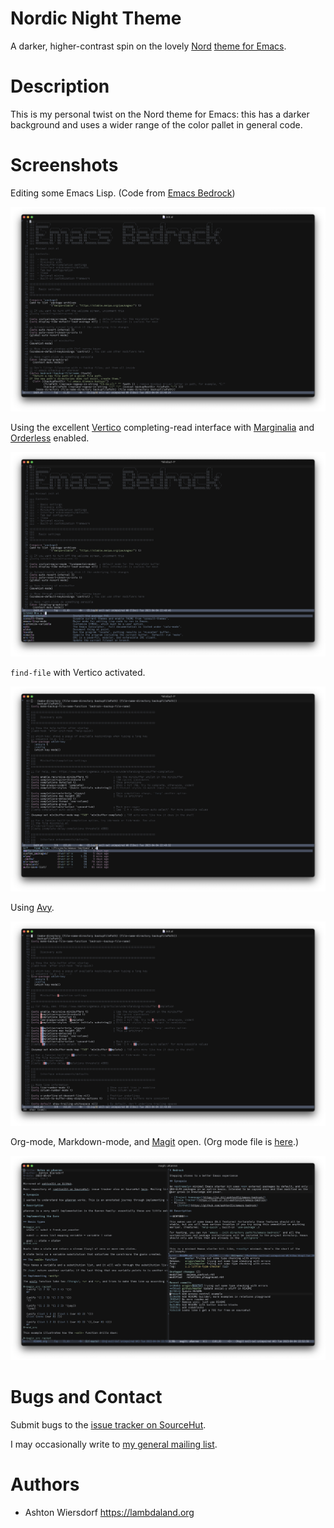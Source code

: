 # Nordic Night Theme

A darker, higher-contrast spin on the lovely [Nord](https://nordtheme.com) [theme for Emacs](https://github.com/nordtheme/emacs).

# Description

This is my personal twist on the Nord theme for Emacs: this has a darker background and uses a wider range of the color pallet in general code.

# Screenshots

Editing some Emacs Lisp. (Code from [Emacs Bedrock](https://sr.ht/~ashton314/emacs-bedrock/))

![Screenshot of editing Emacs Lisp](screenshots/elisp.png)

Using the excellent [Vertico](https://github.com/minad/vertico) completing-read interface with [Marginalia](https://github.com/minad/marginalia/) and [Orderless](https://sr.ht/~ashton314/emacs-bedrock/) enabled.

![Screenshot of using the excellent Vertico package with Marginalia enabled.](screenshots/vertico.png)

`find-file` with Vertico activated.

![Screenshot of using find-file with Vertico](screenshots/find-file-vertico.png)

Using [Avy](https://github.com/abo-abo/avy).

![Screenshot of Avy selection active](screenshots/avy.png)

Org-mode, Markdown-mode, and [Magit](https://magit.vc) open. (Org mode file is [here](https://git.sr.ht/~ashton314/microKanren).)

![Screenshot showing org-mode, markdown-mode, and Magit](screenshots/markdown-org-magit.png)

# Bugs and Contact

Submit bugs to the [issue tracker on SourceHut](https://todo.sr.ht/~ashton314/nordic-night).

I may occasionally write to [my general mailing list](https://lists.sr.ht/~ashton314/public-inbox).

# Authors

 - Ashton Wiersdorf https://lambdaland.org
